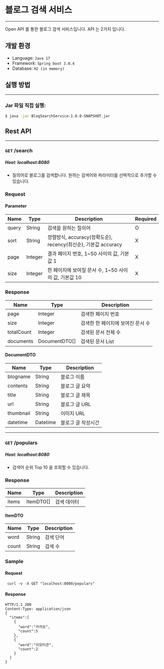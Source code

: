 # 블로그 검색 서비스

---

Open API 를 통한 블로그 검색 서비스입니다.
API 는 2가지 입니다.

## 개발 환경

- Language: `Java 17`
- Framework: `Spring boot 3.0.4`
- Database: `H2 (in memory)`

## 실행 방법

---

### Jar 파일 직접 실행:

```sh
$ java -jar BlogSearchService-1.0.0-SNAPSHOT.jar
```

## Rest API

---

### `GET` /search  
##### Host: localhost:8080

- 질의어로 블로그를 검색합니다. 원하는 검색어와 파라미터를 선택적으로 추가할 수 있습니다.

### Request  
#### Parameter  
|Name|Type|Description|Required|
|---|---|---|---|
|query|String|검색을 원하는 질의어|O|
|sort|String|정렬방식, accuracy(정확도순), recency(최신순), 기본값 accuracy|X|
|page|Integer|결과 페이지 번호, 1~50 사이의 값, 기본값 1|X|
|size|Integer|한 페이지에 보여질 문서 수, 1~50 사이의 값, 기본값 10|X|

### Response  
|Name| Type          |Description|
|---|---------------|---|
|page| Integer       |검색한 페이지 번호|
|size| Integer       |검색한 한 페이지에 보여진 문서 수|
|totalCount| Integer       |검색된 문서 전체 수|
|documents| DocumentDTO[] |검색된 문서 List|

#### DocumentDTO
|Name|Type|Description|
|---|---|---|
|blogname|String|블로그 이름|
|contents|String|블로그 글 요약|
|title|String|블로그 글 제목|
|url|String|블로그 글 URL|
|thumbnail|String|이미지 URL|
|datetime|Datetime|블로그 글 작성시간|

---

### `GET` /populars  
##### Host: localhost:8080

- 검색어 순위 Top 10 을 조회할 수 있습니다.

### Response  
| Name  | Type      | Description |
|-------|-----------|-------------|
| items | ItemDTO[] | 검색 데이터      |

#### ItemDTO
| Name |Type|Description|
|------|---|---|
| word |String|검색 단어|
|count|String|검색 수|

### Sample

#### Request
```shell
 curl -v -X GET "localhost:8080/populars"    
```

#### Response
```shell
HTTP/1.1 200 
Content-Type: application/json
{
  "items":[
    {
      "word":"카카오",
      "count":5
    },
    {
      "word":"이모티콘",
      "count":2
    }
  ]
}
```